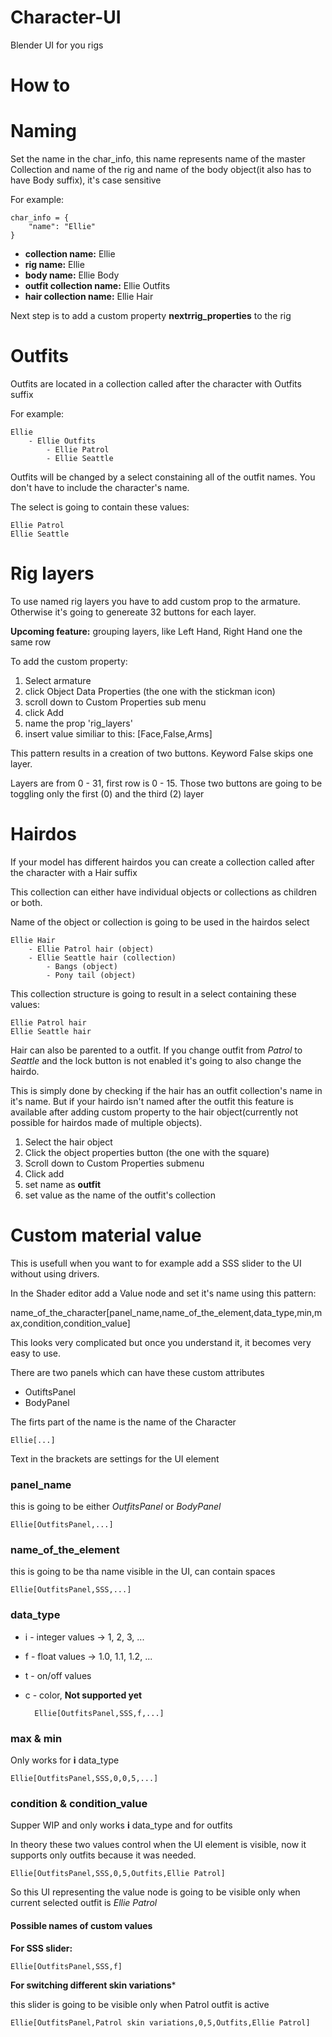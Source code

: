 # Character-UI
Blender UI for you rigs

# How to 
# Naming

Set the name in the char_info, this name represents name of the master Collection and name of the rig and name of the body object(it also has to have Body suffix), it's case sensitive

For example:
```
char_info = {
    "name": "Ellie"
}
```
- **collection name:** Ellie
- **rig name:** Ellie
- **body name:** Ellie Body
- **outfit collection name:** Ellie Outfits
- **hair collection name:** Ellie Hair

Next step is to add a custom property **nextrrig_properties** to the rig

# Outfits
Outfits are located in a collection called after the character with Outfits suffix

For example:

    Ellie
        - Ellie Outfits
            - Ellie Patrol
            - Ellie Seattle

Outfits will be changed by a select constaining all of the outfit names. You don't have to include the character's name.

The select is going to contain these values:
    
    Ellie Patrol
    Ellie Seattle

# Rig layers
To use named rig layers you have to add custom prop to the armature. Otherwise it's going to genereate 32 buttons for each layer.

**Upcoming feature:** grouping layers, like Left Hand, Right Hand one the same row

To add the custom property:

1. Select armature 
1. click Object Data Properties (the one with the stickman icon) 
1. scroll down to Custom Properties sub menu 
1. click Add 
1. name the prop 'rig_layers'
1. insert value similiar to this: [Face,False,Arms]

This pattern results in a creation of two buttons. Keyword False skips one layer.

Layers are from 0 - 31, first row is 0 - 15.
Those two buttons are going to be toggling only the first (0) and the third (2) layer

# Hairdos
If your model has different hairdos you can create a collection called after the character with a Hair suffix

This collection can either have individual objects or collections as children or both.

Name of the object or collection is going to be used in the hairdos select

    Ellie Hair
        - Ellie Patrol hair (object)
        - Ellie Seattle hair (collection)
            - Bangs (object)
            - Pony tail (object)
            
This collection structure is going to result in a select containing these values:
    
    Ellie Patrol hair
    Ellie Seattle hair

Hair can also be parented to a outfit. If you change outfit from *Patrol* to *Seattle* and the lock button is not enabled it's going to also change the hairdo.

This is simply done by checking if the hair has an outfit collection's name in it's name. But if your hairdo isn't named after the outfit this feature is available after adding custom property to the hair object(currently not possible for hairdos made of multiple objects).

1. Select the hair object
1. Click the object properties button (the one with the square)
1. Scroll down to Custom Properties submenu
1. Click add
1. set name as **outfit**
1. set value as the name of the outfit's collection

# Custom material value

This is usefull when you want to for example add a SSS slider to the UI without using drivers.

In the Shader editor add a Value node and set it's name using this pattern:

name_of_the_character[panel_name,name_of_the_element,data_type,min,max,condition,condition_value]

This looks very complicated but once you understand it, it becomes very easy to use.

There are two panels which can have these custom attributes
- OutiftsPanel
- BodyPanel

The firts part of the name is the name of the Character
    
    Ellie[...]

Text in the brackets are settings for the UI element

### panel_name

this is going to be either *OutfitsPanel* or *BodyPanel*

    Ellie[OutfitsPanel,...]
### name_of_the_element

this is going to be tha name visible in the UI, can contain spaces

    Ellie[OutfitsPanel,SSS,...]

### data_type

- i - integer values -> 1, 2, 3, ...
- f - float values -> 1.0, 1.1, 1.2, ...
- t - on/off values
- c - color, **Not supported yet** 

        Ellie[OutfitsPanel,SSS,f,...]

### max & min

Only works for **i** data_type

    Ellie[OutfitsPanel,SSS,0,0,5,...]

### condition & condition_value

Supper WIP and only works **i** data_type and for outfits

In theory these two values control when the UI element is visible, now it supports only outfits because it was needed.

    Ellie[OutfitsPanel,SSS,0,5,Outfits,Ellie Patrol]

So this UI representing the value node is going to be visible only when current selected outfit is *Ellie Patrol*


#### Possible names of custom values


**For SSS slider:**
    
    Ellie[OutfitsPanel,SSS,f]

**For switching different skin variations***

this slider is going to be visible only when Patrol outfit is active
 
    Ellie[OutfitsPanel,Patrol skin variations,0,5,Outfits,Ellie Patrol]